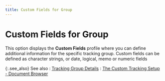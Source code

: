 ```yaml
---
title: Custom Fields for Group
---
```


# Custom Fields for Group


This option displays the **Custom Fields** profile where you can define additional information for the specific tracking group. Custom fields can be defined as character strings, or date, logical, memo or numeric fields


{:.see_also}
See also
: [Tracking Group Details]({{site.ct_baseurl}}/document-tracking/tracking-sales-documents/custom_tracking_group_details_for_a_sales_document.html)
: [The Custom Tracking Setup - Document Browser]({{site.ct_baseurl}}/document-tracking/tracking-sales-documents/the_custom_tracking_setup_document_browser_2.html)
